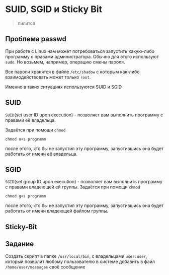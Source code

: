 # SUID, SGID и Sticky Bit
> пилится


## Проблема passwd

При работе с Linux нам может потребоваться запустить какую-либо программу с правами администратора. Обычно для этого используют `sudo`. Но возьмем, например, операцию смены пароля.

Все пароли хранятся в файле `/etc/shadow` с которым как-либо взаимодействовать может только `root`.

Именно в таких ситуациях используются SUID и SGID

## SUID

`SUID`(set user ID upon execution) - позволяет вам выполнить программу с правами её владельца.

Задаётся при помощи `chmod`
```
chmod u+s programm
```
после этого, кто бы не запустил эту программу, запустившись она будет работать от имени её владельца.

## SGID
`SGID`(set group ID upon execution) - позволяет вам выполнить программу с правами владеющей ей группы.
Задаётся при помощи `chmod`

```
chmod g+s programm
```

после этого, кто бы не запустил эту программу, запустившись она будет работать от имени владеющей файлом группы.


## Sticky-Bit

## Задание
Создать скрипт в папке `/usr/local/bin`, с владельцами `user:user`, который позволит любому пользователю в системе добавить в файл `/home/user/messages` своё сообщение

